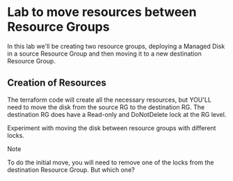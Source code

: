 # Lab to move resources between Resource Groups

In this lab we'll be creating two resource groups, deploying a Managed Disk in a source Resource Group and then moving it to a new destination Resource Group.

## Creation of Resources

The terraform code will create all the necessary resources, but YOU'LL need to move the disk from the source RG to the destination RG. The destination RG does have a Read-only and DoNotDelete lock at the RG level.

Experiment with moving the disk between resource groups with different locks.

> [!NOTE]
> To do the initial move, you will need to remove one of the locks from the destination Resource Group. But which one?